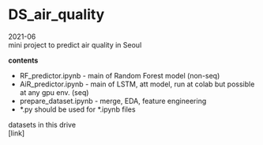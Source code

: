 # DS_air_quality

2021-06  
mini project to predict air quality in Seoul

**contents**  
- RF_predictor.ipynb - main of Random Forest model (non-seq)  
- AiR_predictor.ipynb - main of LSTM, att model, run at colab but possible at any gpu env. (seq)  
- prepare_dataset.ipynb - merge, EDA, feature engineering  
- *.py should be used for *.ipynb files  


datasets in this drive  
[link]
